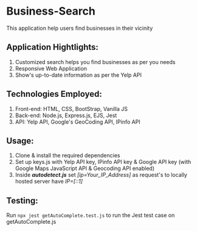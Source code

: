 # Business-Search
This application help users find businesses in their vicinity

## Application Hightlights:
1. Customized search helps you find businesses as per you needs
2. Responsive Web Application
3. Show's up-to-date information as per the Yelp API

## Technologies Employed:
1. Front-end: HTML, CSS, BootStrap, Vanilla JS
2. Back-end: Node.js, Express.js, EJS, Jest
3. API: Yelp API, Google's GeoCoding API, IPinfo API 

## Usage:
1. Clone & install the required dependencies
2. Set up keys.js with Yelp API key, IPinfo API key & Google API key (with Google Maps JavaScript API & Geocoding API enabled)
3. Inside ***autodetect.js*** set *[ip=Your_IP_Address]* as request's to locally hosted server have *IP=[::1]*

## Testing: 
Run `npx jest getAutoComplete.test.js` to run the Jest test case on getAutoComplete.js
